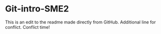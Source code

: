# Git-intro-SME2
This is an edit to the readme made directly from GitHub.
Additional line for conflict.
Conflict time!
